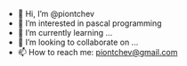 - 👋 Hi, I’m @piontchev
- 👀 I’m interested in pascal programming
- 🌱 I’m currently learning ...
- 💞️ I’m looking to collaborate on ...
- 📫 How to reach me: piontchev@gmail.com

<!---
piontchev/piontchev is a ✨ special ✨ repository because its `README.md` (this file) appears on your GitHub profile.
You can click the Preview link to take a look at your changes.
--->
